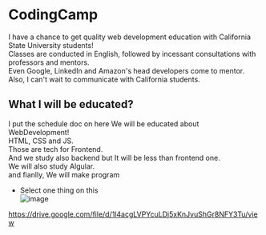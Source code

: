 CodingCamp
===
   
   
I have a chance to get quality web development education with California State University students!   
Classes are conducted in English, followed by incessant consultations with professors and mentors.   
Even Google, LinkedIn and Amazon's head developers come to mentor.   
Also, I can't wait to communicate with California students.   

   

What I will be educated?
---


I put the schedule doc on here
We will be educated about WebDevelopment!   
HTML, CSS and JS.   
Those are tech for Frontend.   
And we study also backend but It will be less than frontend one.   
We will also study Algular.   
and fianlly, We will make program   
* Select one thing on this   
![image](https://user-images.githubusercontent.com/57173871/124135281-9f870700-dabe-11eb-805b-f082a61be216.png)   
   
   
https://drive.google.com/file/d/1l4acgLVPYcuLDj5xKnJvuShGr8NFY3Tu/view   
